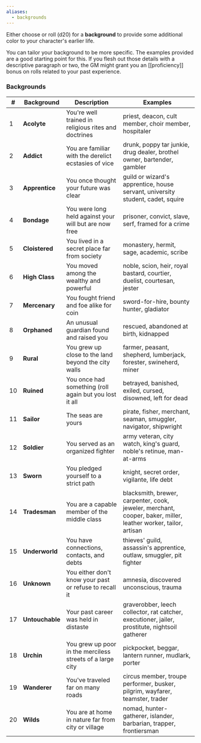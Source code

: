 ```yaml
---
aliases:
  - backgrounds
---
```

Either choose or roll (d20) for a **background** to provide some additional color to your character's earlier life. 

You can tailor your background to be more specific.  The examples provided are a good starting point for this. If you flesh out those details with a descriptive paragraph or two, the GM might grant you an [[proficiency]] bonus on rolls related to your past experience.

### Backgrounds

| #   | Background      | Description                                               | Examples                                                                                                       |
| --- | --------------- | --------------------------------------------------------- | -------------------------------------------------------------------------------------------------------------- |
| 1   | **Acolyte**     | You're well trained in religious rites and doctrines      | priest, deacon, cult member, choir member, hospitaler                                                          |
| 2   | **Addict**      | You are familiar with the derelict ecstasies of vice      | drunk, poppy tar junkie, drug dealer, brothel owner, bartender, gambler                                        |
| 3   | **Apprentice**  | You once thought your future was clear                    | guild or wizard's apprentice, house servant, university student, cadet, squire                                 |
| 4   | **Bondage**     | You were long held against your will but are now free     | prisoner, convict, slave, serf, framed for a crime                                                             |
| 5   | **Cloistered**  | You lived in a secret place far from society              | monastery, hermit, sage, academic, scribe                                                                      |
| 6   | **High Class**  | You moved among the wealthy and powerful                  | noble, scion, heir, royal bastard, courtier, duelist, courtesan, jester                                        |
| 7   | **Mercenary**   | You fought friend and foe alike for coin                  | sword-for-hire, bounty hunter, gladiator                                                                       |
| 8   | **Orphaned**    | An unusual guardian found and raised you                  | rescued, abandoned at birth, kidnapped                                                                         |
| 9   | **Rural**       | You grew up close to the land beyond the city walls       | farmer, peasant, shepherd, lumberjack, forester, swineherd, miner                                              |
| 10  | **Ruined**      | You once had something (roll again but you lost it all    | betrayed, banished, exiled, cursed, disowned, left for dead                                                    |
| 11  | **Sailor**      | The seas are yours                                        | pirate, fisher, merchant, seaman, smuggler, navigator, shipwright                                              |
| 12  | **Soldier**     | You served as an organized fighter                        | army veteran, city watch, king's guard, noble's retinue, man-at-arms                                           |
| 13  | **Sworn**       | You pledged yourself to a strict path                     | knight, secret order, vigilante, life debt                                                                     |
| 14  | **Tradesman**   | You are a capable member of the middle class              | blacksmith, brewer, carpenter, cook, jeweler, merchant, cooper, baker, miller, leather worker, tailor, artisan |
| 15  | **Underworld**  | You have connections, contacts, and debts                 | thieves' guild, assassin's apprentice, outlaw, smuggler, pit fighter                                           |
| 16  | **Unknown**     | You either don't know your past or refuse to recall it    | amnesia, discovered unconscious, trauma                                                                        |
| 17  | **Untouchable** | Your past career was held in distaste                     | graverobber, leech collector, rat catcher, executioner, jailer, prostitute, nightsoil gatherer                 |
| 18  | **Urchin**      | You grew up poor in the merciless streets of a large city | pickpocket, beggar, lantern runner, mudlark, porter                                                            |
| 19  | **Wanderer**    | You've traveled far on many roads                         | circus member, troupe performer, busker, pilgrim, wayfarer, teamster, trader                                   |
| 20  | **Wilds**       | You are at home in nature far from city or village        | nomad, hunter-gatherer, islander, barbarian, trapper, frontiersman                                             |

